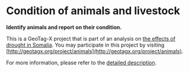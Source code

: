 # Condition of animals and livestock

**Identify animals and report on their condition.**

This is a GeoTag-X project that is part of an analysis on [the effects of drought in Somalia](http://geotagx.org/project/category/somalidrought/). You may participate in this project by visiting [http://geotagx.org/project/animals](http://geotagx.org/project/animals).

For more information, please refer to the [detailed description](long_description.md).
